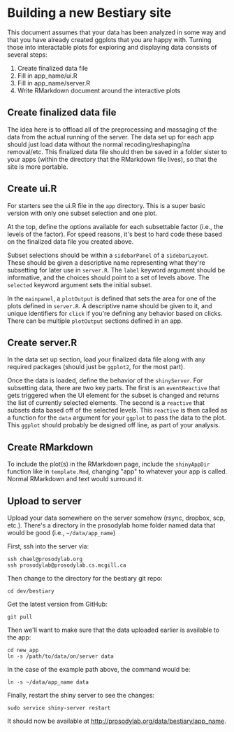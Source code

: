 Building a new Bestiary site
============================


This document assumes that your data has been analyzed in some way and that you
have already created ggplots that you are happy with.  Turning those into
interactable plots for exploring and displaying data consists of several steps:

1. Create finalized data file
2. Fill in app_name/ui.R
3. Fill in app_name/server.R
4. Write RMarkdown document around the interactive plots


Create finalized data file
--------------------------

The idea here is to offload all of the preprocessing and massaging of the data from the actual running of the server.
The data set up for each app should just load data without the normal recoding/reshaping/na removal/etc.
This finalized data file should then be saved in a folder
sister to your apps (within the directory that the RMarkdown file lives), so that the site is more
portable.

Create ui.R
-----------

For starters see the ui.R file in the `app` directory.  This is a super basic
version with only one subset selection and one plot.

At the top, define the options available for each subsettable factor (i.e., the levels of the factor).
For speed reasons, it's best to hard code these based on the finalized data file you created above.

Subset selections should be within a `sidebarPanel` of a `sidebarLayout`.  These
should be given a descriptive name representing what they're subsetting for later use in `server.R`.
The `label` keyword argument should be informative, and the choices should point to a set of levels above.
The `selected` keyword argument sets the initial subset.

In the `mainpanel`, a `plotOutput` is defined that sets the area for one of the plots defined in `server.R`.
A descriptive name should be given to it, and unique identifiers for `click` if you're defining any
behavior based on clicks.  There can be multiple `plotOutput` sections defined in an app.

Create server.R
---------------

In the data set up section, load your finalized data file along with any required packages
(should just be `ggplot2`, for the most part).

Once the data is loaded, define the behavior of the `shinyServer`.  For subsetting data, there are two key parts.
The first is an `eventReactive` that gets triggered when the UI element for the subset is changed and returns the list of currently
selected elements. The second is a `reactive` that subsets data based off of the selected levels.  This `reactive` is then called as
a function for the `data` argument for your `ggplot` to pass the data to the plot.  This `ggplot` should probably be designed off line,
as part of your analysis.

Create RMarkdown
----------------

To include the plot(s) in the RMarkdown page, include the `shinyAppDir` function like in `template.Rmd`, changing "app" to whatever your app is called.
Normal RMarkdown and text would surround it.

Upload to server
----------------


Upload your data somewhere on the server somehow (rsync, dropbox, scp, etc.).
There's a directory in the prosodylab home folder named data that would be good
(i.e., `~/data/app_name`)

First, ssh into the server via:

```
ssh chael@prosodylab.org
ssh prosodylab@prosodylab.cs.mcgill.ca
```

Then change to the directory for the bestiary git repo:

```
cd dev/bestiary
```

Get the latest version from GitHub:

```
git pull
```

Then we'll want to make sure that the data uploaded earlier is available to the
app:

```
cd new_app
ln -s /path/to/data/on/server data
```

In the case of the example path above, the command would be:

```
ln -s ~/data/app_name data
```

Finally, restart the shiny server to see the changes:

```
sudo service shiny-server restart
```

It should now be available at http://prosodylab.org/data/bestiary/app_name.

